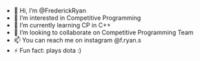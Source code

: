 - 👋 Hi, I’m @FrederickRyan
- 👀 I’m interested in Competitive Programming
- 🌱 I’m currently learning CP in C++
- 💞️ I’m looking to collaborate on Competitive Programming Team
- 📫 You can reach me on instagram @f.ryan.s
- ⚡ Fun fact: plays dota :)

<!---
FrederickRyan/FrederickRyan is a ✨ special ✨ repository because its `README.md` (this file) appears on your GitHub profile.
You can click the Preview link to take a look at your changes.
--->
